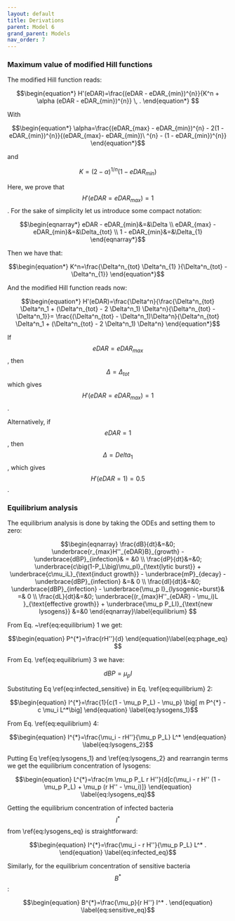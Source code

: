 ```yaml
---                   
layout: default                                                                                     
title: Derivations                                                                              
parent: Model 6                                                                                     
grand_parent: Models                                                                                
nav_order: 7                                                      
---
```


### Maximum value of modified Hill functions

The modified Hill function reads:

$$\begin{equation*}
 H'(eDAR)=\frac{(eDAR - eDAR_{min})^{n}}{K^n + \alpha (eDAR - eDAR_{min})^{n}} \, .
\end{equation*} $$

With

$$\begin{equation*}
\alpha=\frac{(eDAR_{max} - eDAR_{min})^{n} - 2(1 - eDAR_{min})^{n}}{(eDAR_{max}- eDAR_{min})\
^{n} - (1 - eDAR_{min})^{n}}
\end{equation*}$$

and

$$\begin{equation*}
K=(2-\alpha)^{1/n}(1-eDAR_{min})
\end{equation*}$$

Here, we prove that $$H'(eDAR=eDAR_{max})=1$$. For the sake of simplicity let us introduce some compact notation:

$$\begin{eqnarray*}
eDAR - eDAR_{min}&=&\Delta \\
eDAR_{max} - eDAR_{min}&=&\Delta_{tot} \\
1 - eDAR_{min}&=&\Delta_{1}
\end{eqnarray*}$$

Then we have that:

$$\begin{equation*}
K^n=\frac{\Delta^n_{tot} \Delta^n_{1} }{\Delta^n_{tot} - \Delta^n_{1}}
\end{equation*}$$

And the modified Hill function reads now:

$$\begin{equation*}                                                                                 
H'(eDAR)=\frac{\Delta^n}{\frac{\Delta^n_{tot} \Delta^n_1 + (\Delta^n_{tot} - 2
\Delta^n_1) \Delta^n}{\Delta^n_{tot} - \Delta^n_1}}= \frac{(\Delta^n_{tot} - \Delta^n_1)\Delta^n}{\Delta^n_{tot} \Delta^n_1 + (\Delta^n_{tot} - 2 \Delta^n_1) \Delta^n}
\end{equation*}$$

If $$eDAR=eDAR_{max}$$, then $$\Delta=\Delta_{tot}$$ which gives $$H'(eDAR=eDAR_{max})=1$$.

Alternatively, if $$eDAR=1$$, then $$\Delta=Delta_1$$, which gives $$H'(eDAR=1)=0.5$$. 

### Equilibrium analysis

The equilibrium analysis is done by taking the ODEs and setting them to zero:

$$\begin{eqnarray}  
\frac{dB}{dt}&=&0; \underbrace{r_{max}H''_{eDAR}B}_{growth} - \underbrace{dBP}_{infection}& = &0 \\         
\frac{dP}{dt}&=&0; \underbrace{c\big(1-P_L\big)\mu_pI}_{\text{lytic burst}} +
\underbrace{c\mu_iL}_{\text{induct growth}} - \underbrace{mP}_{decay} - \underbrace{dBP}_{infection} &=& 0 \\                         
\frac{dI}{dt}&=&0;  \underbrace{dBP}_{infection} - \underbrace{\mu_p I}_{lysogenic+burst}& =& 0 \\  
\frac{dL}{dt}&=&0; \underbrace{(r_{max}H''_{eDAR} - \mu_i)L }_{\text{effective growth}} +  \underbrace{\mu_p P_LI}_{\text{new lysogens}} &=&0
\end{eqnarray}\label{equilibrium} $$

From Eq. ~\ref{eq:equilibrium} 1 we get:

$$\begin{equation}
P^{*}=\frac{rH''}{d}
\end{equation}\label{eq:phage_eq} $$

From Eq. \ref{eq:equilibrium} 3 we have:

$$\begin{equation}
dBP=\mu_p I
\end{equation}\label{eq:infected_sensitive} $$

Substituting Eq \ref{eq:infected_sensitive} in Eq. \ref{eq:equilibrium} 2:

$$\begin{equation}
I^{*}=\frac{1}{c(1 - \mu_p P_L) - \mu_p} \big[ m P^{*} - c \mu_i L^*\big]
\end{equation} \label{eq:lysogens_1}$$

From Eq. \ref{eq:equilibrium} 4:

$$\begin{equation}
I^{*}=\frac{\mu_i - rH''}{\mu_p P_L} L^*
\end{equation} \label{eq:lysogens_2}$$

Putting Eq \ref{eq:lysogens_1} and \ref{eq:lysogens_2} and rearrangin terms we get the equilibrium concentration of lysogens:

$$\begin{equation}
L^{*}=\frac{m \mu_p P_L r H''}{d[c(\mu_i - r H'' (1 - \mu_p P_L) + \mu_p (r H'' - \mu_i)]}
\end{equation} \label{eq:lysogens_eq}$$

Getting the equilibrium concentration of infected bacteria $$I^*$$ from \ref{eq:lysogens_eq} is straightforward:

$$\begin{equation}
I^{*}=\frac{\mu_i - r H''}{\mu_p P_L} L^* .
\end{equation} \label{eq:infected_eq}$$

Similarly, for the equilibrium concentration of sensitive bacteria $$B^*$$:

$$\begin{equation}
B^{*}=\frac{\mu_p}{r H''} I^* .
\end{equation} \label{eq:sensitive_eq}$$


